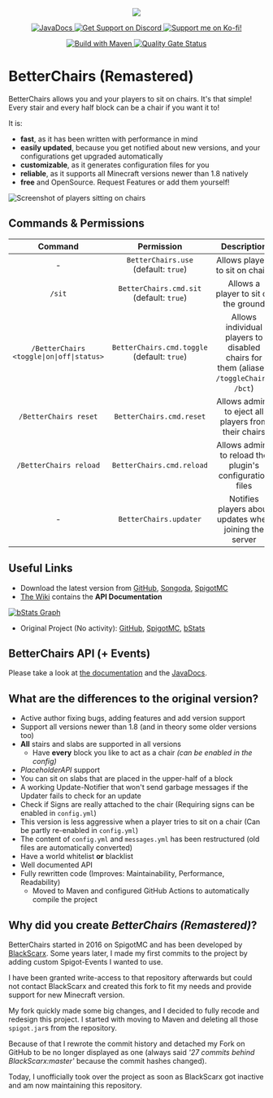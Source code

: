 <p align="center">
  <img src="./modules/betterchairs-plugin/src/main/resources/icon.png">
</p>

<p align="center">
  <a href="https://JavaDocs.Sprax2013.de/BetterChairs/">
    <img alt="JavaDocs" src="https://img.shields.io/badge/JavaDocs-latest-succes?logo=Java">
  </a>
  <a href="https://sprax.me/discord">
    <img alt="Get Support on Discord" src="https://img.shields.io/discord/344982818863972352.svg?label=Get%20Support&logo=Discord&color=blue">
  </a>
  <a href="https://ko-fi.com/spraxdev">
    <img alt="Support me on Ko-fi!"
         src="https://img.shields.io/badge/-Support%20me%20on%20Ko--fi-%2329ABE0?logo=kofi&logoColor=white">
  </a>
</p>

<p align="center">
  <a href="https://github.com/SpraxDev/BetterChairs/actions?query=workflow%3A%22Build+with+Maven%22">
    <img alt="Build with Maven" src="https://github.com/Sprax2013/BetterChairs/workflows/Build%20with%20Maven/badge.svg">
  </a>
  <a href="https://sonarcloud.io/dashboard?id=SpraxDev_BetterChairs">
    <img alt="Quality Gate Status"
         src="https://sonarcloud.io/api/project_badges/measure?project=SpraxDev_BetterChairs&metric=alert_status">
  </a>
</p>

# BetterChairs (Remastered)
BetterChairs allows you and your players to sit on chairs. It's that simple!
Every stair and every half block can be a chair if you want it to!

It is:
* **fast**, as it has been written with performance in mind
* **easily updated**, because you get notified about new versions, and your configurations get upgraded automatically
* **customizable**, as it generates configuration files for you
* **reliable**, as it supports all Minecraft versions newer than 1.8 natively
* **free** and OpenSource. Request Features or add them yourself!


![Screenshot of players sitting on chairs](./docs/images/Screenshot4.jpg)


## Commands & Permissions
|        Command        |              Permission              | Description               |
|:---------------------:|:------------------------------------:|:-------------------------:|
| -                     | `BetterChairs.use` (default: `true`) | Allows players to sit on chairs |
| `/sit`                | `BetterChairs.cmd.sit` (default: `true`) | Allows a player to sit on the ground |
| `/BetterChairs <toggle\|on\|off\|status>` | `BetterChairs.cmd.toggle` (default: `true`) | Allows individual players to disabled chairs for them (aliases: `/toggleChairs`, `/bct`) |
| `/BetterChairs reset` | `BetterChairs.cmd.reset`             | Allows admins to eject all players from their chairs |
| `/BetterChairs reload`| `BetterChairs.cmd.reload`            | Allows admins to reload the plugin's configuration files |
| -                     | `BetterChairs.updater`               | Notifies players about updates when joining the server |


## Useful Links
* Download the latest version from [GitHub](https://github.com/SpraxDev/BetterChairs/releases/latest),
  [Songoda](https://marketplace.songoda.com/marketplace/product/489),
  [SpigotMC](https://www.spigotmc.org/resources/84809/)
* [The Wiki](https://github.com/SpraxDev/BetterChairs/wiki) contains the **API Documentation**

[![bStats Graph](https://bstats.org/signatures/bukkit/BetterChairs%20Remastered.svg)](https://bstats.org/plugin/bukkit/BetterChairs%20Remastered/8214)

* Original Project (No activity):
  [GitHub](https://github.com/BlackScarx/BetterChairs),
  [SpigotMC](https://www.spigotmc.org/resources/better-chairs.18705/),
  [bStats](https://bstats.org/plugin/bukkit/BetterChairs/768)


## BetterChairs API (+ Events)
Please take a look at [the documentation](https://github.com/SpraxDev/BetterChairs/wiki/BetterChairs-API) and
the [JavaDocs](https://JavaDocs.Sprax2013.de/BetterChairs/).


## What are the differences to the original version?
* Active author fixing bugs, adding features and add version support
* Support all versions newer than 1.8 (and in theory some older versions too)
* **All** stairs and slabs are supported in all versions
  * Have **every** block you like to act as a chair *(can be enabled in the config)*
* *PlaceholderAPI* support
* You can sit on slabs that are placed in the upper-half of a block
* A working Update-Notifier that won't send garbage messages if the Updater fails to check for an update
* Check if Signs are really attached to the chair (Requiring signs can be enabled in `config.yml`)
* This version is less aggressive when a player tries to sit on a chair (Can be partly re-enabled in `config.yml`)
* The content of `config.yml` and `messages.yml` has been restructured (old files are automatically converted)
* Have a world whitelist **or** blacklist
* Well documented API
* Fully rewritten code (Improves: Maintainability, Performance, Readability)
  * Moved to Maven and configured GitHub Actions to automatically compile the project


## Why did you create *BetterChairs (Remastered)*?
BetterChairs started in 2016 on SpigotMC and has been developed by
[BlackScarx](https://github.com/BlackScarx). Some years later,
I made my first commits to the project by adding custom Spigot-Events I wanted to use.

I have been granted write-access to that repository afterwards but could not contact
BlackScarx and created this fork to fit my needs and provide support for new Minecraft version.

My fork quickly made some big changes, and I decided to fully recode and redesign this project.
I started with moving to Maven and deleting all those `spigot.jar`s from the repository.

Because of that I rewrote the commit history and detached my Fork on GitHub to be no longer displayed as one
(always said *'27 commits behind BlackScarx:master'* because the commit hashes changed).

Today, I unofficially took over the project as soon as BlackScarx got inactive and am now maintaining this repository.
